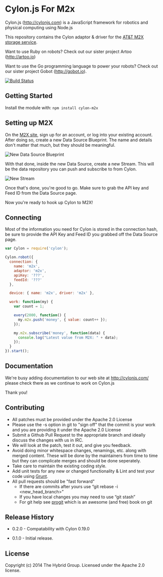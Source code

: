 # Cylon.js For M2x

Cylon.js (http://cylonjs.com) is a JavaScript framework for robotics and
physical computing using Node.js

This repository contains the Cylon adaptor & driver for the [AT&T M2X storage service](https://m2x.att.com).

Want to use Ruby on robots? Check out our sister project Artoo (http://artoo.io)

Want to use the Go programming language to power your robots? Check out our sister project Gobot (http://gobot.io).

[![Build Status](https://secure.travis-ci.org/hybridgroup/cylon-m2x.png?branch=master)](http://travis-ci.org/hybridgroup/cylon-m2x)

## Getting Started

Install the module with: `npm install cylon-m2x`

## Setting up M2X

On the [M2X site][M2X], sign up for an account, or log into your existing account.
After doing so, create a new Data Source Blueprint.
The name and details don't matter that much, but they should be meaningful.

![New Data Source Blueprint](http://i.imgur.com/YWIPHKr.png)

With that done, inside the new Data Source, create a new Stream.
This will be the data repository you can push and subscribe to from Cylon.

![New Stream](http://i.imgur.com/piKM1ey.png)

Once that's done, you're good to go.
Make sure to grab the API key and Feed ID from the Data Source page.

Now you're ready to hook up Cylon to M2X!

[M2X]: https://m2x.att.com

## Connecting

Most of the information you need for Cylon is stored in the connection hash, be sure to provide the API Key and Feed ID you grabbed off the Data Source page.

```javascript
var Cylon = require('cylon');

Cylon.robot({
  connection: {
    name: 'm2x',
    adaptor: 'm2x',
    apiKey: '???',
    feedId: '???'
  },

  device: { name: 'm2x', driver: 'm2x' },

  work: function(my) {
    var count = 1;

    every(2000, function() {
      my.m2x.push('money', { value: count++ });
    });

    my.m2x.subscribe('money', function(data) {
      console.log("Latest value from M2X: " + data);
    });
  }
}).start();
```

## Documentation

We're busy adding documentation to our web site at http://cylonjs.com/ please check there as we continue to work on Cylon.js

Thank you!

## Contributing

* All patches must be provided under the Apache 2.0 License
* Please use the -s option in git to "sign off" that the commit is your work and you are providing it under the Apache 2.0 License
* Submit a Github Pull Request to the appropriate branch and ideally discuss the changes with us in IRC.
* We will look at the patch, test it out, and give you feedback.
* Avoid doing minor whitespace changes, renamings, etc. along with merged content. These will be done by the maintainers from time to time but they can complicate merges and should be done seperately.
* Take care to maintain the existing coding style.
* Add unit tests for any new or changed functionality & Lint and test your code using [Grunt](http://gruntjs.com/).
* All pull requests should be "fast forward"
  * If there are commits after yours use “git rebase -i <new_head_branch>”
  * If you have local changes you may need to use “git stash”
  * For git help see [progit](http://git-scm.com/book) which is an awesome (and free) book on git

## Release History

- 0.2.0 - Compatability with Cylon 0.19.0

- 0.1.0 - Initial release.

## License
Copyright (c) 2014 The Hybrid Group. Licensed under the Apache 2.0 license.
